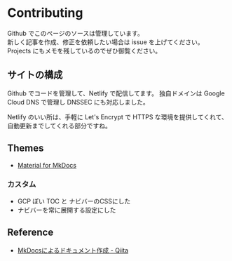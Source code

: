 # Contributing

Github でこのページのソースは管理しています。<br>
新しく記事を作成、修正を依頼したい場合は issue を上げてください。<br>
Projects にもメモを残しているのでぜひ御覧ください。

## サイトの構成

Github でコードを管理して、Netlify で配信してます。
独自ドメインは Google Cloud DNS で管理し DNSSEC にも対応しました。

Netlify のいい所は、手軽に Let's Encrypt で HTTPS な環境を提供してくれて、自動更新までしてくれる部分ですね。


## Themes

* [Material for MkDocs](https://squidfunk.github.io/mkdocs-material)


### カスタム

* GCP ぽい TOC と ナビバーのCSSにした
* ナビバーを常に展開する設定にした


## Reference

* [MkDocsによるドキュメント作成 \- Qiita](https://qiita.com/mebiusbox2/items/a61d42878266af969e3c#-%E6%95%B0%E5%BC%8F)
